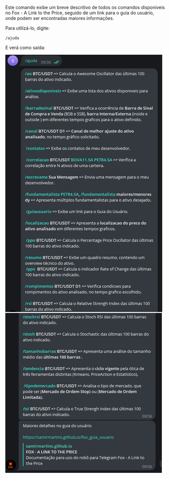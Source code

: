 Este comando exibe um breve descritivo de
todos os comandos disponíveis no Fox - A Link to the Price, 
seguido de um link para o guia do usuário, onde
podem ser encontradas maiores informações.

Para utilizá-lo, digite: 

```console
/ajuda
```

E verá como saída: 

![](img/ajuda1.png)
![](img/ajuda2.png)